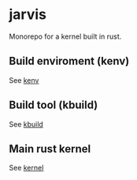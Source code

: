# jarvis

Monorepo for a kernel built in rust.

## Build enviroment (kenv)

See [kenv](./kenv/README.md)

## Build tool (kbuild)

See [kbuild](./kbuild/README.md)

## Main rust kernel

See [kernel](./kbin/README.md)

